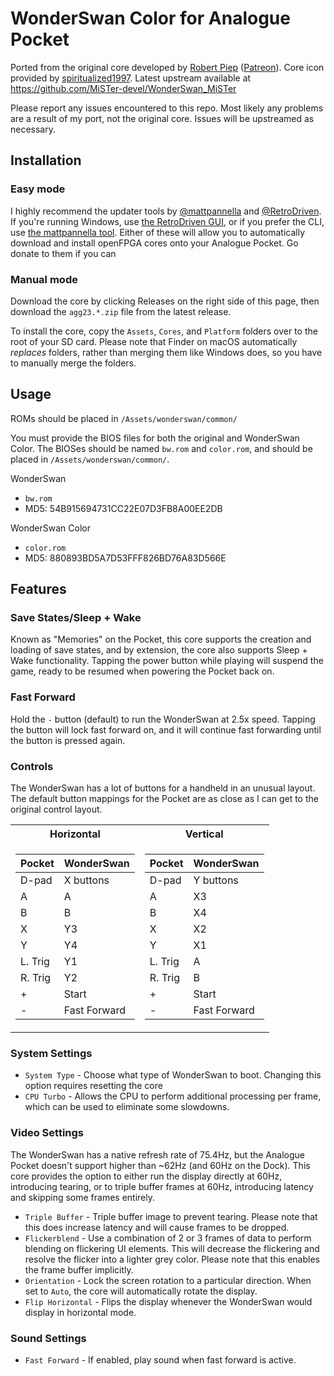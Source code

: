 # WonderSwan Color for Analogue Pocket

Ported from the original core developed by [Robert Piep](https://github.com/RobertPeip) ([Patreon](https://www.patreon.com/FPGAzumSpass)). Core icon provided by [spiritualized1997](https://github.com/spiritualized1997). Latest upstream available at https://github.com/MiSTer-devel/WonderSwan_MiSTer

Please report any issues encountered to this repo. Most likely any problems are a result of my port, not the original core. Issues will be upstreamed as necessary.

## Installation

### Easy mode

I highly recommend the updater tools by [@mattpannella](https://github.com/mattpannella) and [@RetroDriven](https://github.com/RetroDriven). If you're running Windows, use [the RetroDriven GUI](https://github.com/RetroDriven/Pocket_Updater), or if you prefer the CLI, use [the mattpannella tool](https://github.com/mattpannella/pocket_core_autoupdate_net). Either of these will allow you to automatically download and install openFPGA cores onto your Analogue Pocket. Go donate to them if you can

### Manual mode
Download the core by clicking Releases on the right side of this page, then download the `agg23.*.zip` file from the latest release.

To install the core, copy the `Assets`, `Cores`, and `Platform` folders over to the root of your SD card. Please note that Finder on macOS automatically _replaces_ folders, rather than merging them like Windows does, so you have to manually merge the folders.

## Usage

ROMs should be placed in `/Assets/wonderswan/common/`

You must provide the BIOS files for both the original and WonderSwan Color. The BIOSes should be named `bw.rom` and `color.rom`, and should be placed in `/Assets/wonderswan/common/`.

WonderSwan
* `bw.rom`
* MD5: 54B915694731CC22E07D3FB8A00EE2DB

WonderSwan Color
* `color.rom`
* MD5: 880893BD5A7D53FFF826BD76A83D566E

## Features

### Save States/Sleep + Wake

Known as "Memories" on the Pocket, this core supports the creation and loading of save states, and by extension, the core also supports Sleep + Wake functionality. Tapping the power button while playing will suspend the game, ready to be resumed when powering the Pocket back on.

### Fast Forward

Hold the `-` button (default) to run the WonderSwan at 2.5x speed. Tapping the button will lock fast forward on, and it will continue fast forwarding until the button is pressed again.

### Controls

The WonderSwan has a lot of buttons for a handheld in an unusual layout. The default button mappings for the Pocket are as close as I can get to the original control layout.

<table>
<tr>
  <th>Horizontal</th>
  <th>Vertical</th>
</tr>
<tr><td>

| Pocket  | WonderSwan |
|---------|------------|
| D-pad   | X buttons  |
| A       | A          |
| B       | B          |
| X       | Y3         |
| Y       | Y4         |
| L. Trig | Y1         |
| R. Trig | Y2         |
| +       | Start      |
| -       |Fast Forward|

</td><td>

| Pocket  | WonderSwan |
|---------|------------|
| D-pad   | Y buttons  |
| A       | X3         |
| B       | X4         |
| X       | X2         |
| Y       | X1         |
| L. Trig | A          |
| R. Trig | B          |
| +       | Start      |
| -       |Fast Forward|

</td></tr></table>

### System Settings

* `System Type` - Choose what type of WonderSwan to boot. Changing this option requires resetting the core
* `CPU Turbo` - Allows the CPU to perform additional processing per frame, which can be used to eliminate some slowdowns.

### Video Settings

The WonderSwan has a native refresh rate of 75.4Hz, but the Analogue Pocket doesn't support higher than ~62Hz (and 60Hz on the Dock). This core provides the option to either run the display directly at 60Hz, introducing tearing, or to triple buffer frames at 60Hz, introducing latency and skipping some frames entirely.

* `Triple Buffer` - Triple buffer image to prevent tearing. Please note that this does increase latency and will cause frames to be dropped.
* `Flickerblend` - Use a combination of 2 or 3 frames of data to perform blending on flickering UI elements. This will decrease the flickering and resolve the flicker into a lighter grey color. Please note that this enables the frame buffer implicitly.
* `Orientation` - Lock the screen rotation to a particular direction. When set to `Auto`, the core will automatically rotate the display.
* `Flip Horizontal` - Flips the display whenever the WonderSwan would display in horizontal mode.

### Sound Settings

* `Fast Forward` - If enabled, play sound when fast forward is active.